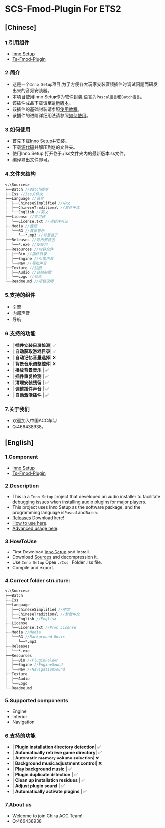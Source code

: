 # SCS-Fmod-Plugin For ETS2
## [Chinese]
### 1.引用组件
- [Inno Setup](https://jrsoftware.org/isinfo.php)
- [Ts-Fmod-Plugin](https://github.com/dariowouters/ts-fmod-plugin)
### 2.简介
- 这是一个`Inno Setup`项目,为了方便各大玩家安装音频插件时调试问题而研发出来的音频安装器。
- 本项目使用Inno Setup作为软件封装,语言为`Pascal语言`和`Batch语言`。
- 该插件成品下载请至[最新版本](https://github.com/SmallHy6/SCS-Fmod-Plugin/releases/latest)。
- 该插件的基础封装请参照[使用教程](https://github.com/SmallHy6/SCS-Fmod-Plugin?tab=readme-ov-file#如何使用)。
- 该插件的进阶详细用法请参照[如何使用](https://github.com/dariowouters/ts-fmod-plugin?tab=readme-ov-file#how-to-use)。
### 3.如何使用
- 首先下载[Inno Setup](https://jrsoftware.org/isinfo.php)并安装。
- 下载[源代码](https://github.com/SmallHy6/SCS-Fmod-Plugin/archive/refs/heads/main.zip)并解压到您的文件夹。
- 使用Inno Setup 打开位于./Iss文件夹内的最新版本Iss文件。
- 编译导出文件即可。
### 4.文件夹结构
```Pascal
<.\Sources>
├──Batch //Batch脚本
├──Iss //Iss文件夹
├──Language //语言
│  ├──ChineseSimplified //中文
│  ├──ChineseTraditional //繁体中文
│  └──English //英文
├──License //许可证
│  └──License.txt //项目许可证
├──Media //音频
│  └──BG //背景音乐
│     └──*.mp3 //背景音乐
├──Releases //导出安装包
│  └──*.exe //安装包
├──Resources //内容文件
│  ├──Bin //插件目录
│  ├──Engine //引擎声音
│  └──Nav //导航声音
├──Texture //贴图
│  ├──Audio //音频贴图
│  └──Logo //标志
└──Readme.md //项目说明
```
### 5.支持的组件
- 引擎
- 内部声音
- 导航
### 6.支持的功能
-    | **插件安装目录检测**| ✅
-    | **自动获取游戏目录**| ✅
-    | **自动记忆音量选择**| ❌
-    | **背景音乐调整控件**| ❌
-    | **播放背景音乐**    | ✅
-    | **插件重复检测**    | ✅
-    | **清理安装残留**    | ✅
-    | **调整插件声音**    | ✅
-    | **自动激活插件**    | ✅
### 7.关于我们
- 欢迎加入中国ACC车队!
- Q:466438938。

## [English]
### 1.Component
- [Inno Setup](https://jrsoftware.org/isinfo.php)
- [Ts-Fmod-Plugin](https://github.com/dariowouters/ts-fmod-plugin)
### 2.Description
- This ia a `Inno Setup` project that developed an audio installer to facilitate debugging issues when installing audio plugins for major players.
- This project uses Inno Setup as the software package, and the programming language is`Pascal`and`Batch`.
- [Releases](https://github.com/SmallHy6/SCS-Fmod-Plugin/releases/latest) Download here!
- [How to use here](https://github.com/SmallHy6/SCS-Fmod-Plugin?tab=readme-ov-file#HowToUse).
- [Advanced usage here](https://github.com/dariowouters/ts-fmod-plugin?tab=readme-ov-file#how-to-use).
### 3.HowToUse
- First Download [Inno Setup](https://jrsoftware.org/isinfo.php) and Install.
- Download [Sources](https://github.com/SmallHy6/SCS-Fmod-Plugin/archive/refs/heads/main.zip) and decompression it.
- Use `Inno Setup` Open `./Iss ` Folder .Iss file.
- Compile and export.
### 4.Correct folder structure:
```Pascal
<.\Sources>
├──Batch
├──Iss
├──Language
│  ├──ChineseSimplified //中文
│  ├──ChineseTraditional //繁體中文
│  └──English //English
├──License
│  └──License.txt //Proc License
├──Media //Media
│  └──BG //Background Music
│     └──*.mp3
├──Releases
│  └──*.exe
├──Resources
│  ├──Bin //PluginFolder
│  ├──Engine //EngineSound
│  └──Nav //NavigationSound
├──Texture
│  ├──Audio
│  └──Logo
└──Readme.md
```
### 5.Supported components
- Engine
- Interior
- Navigation
### 6.支持的功能
-    | **Plugin installation directory detection**| ✅
-    | **Automatically retrieve game directory**| ✅
-    | **Automatic memory volume selection**| ❌
-    | **Background music adjustment control**| ❌
-    | **Play background music**    | ✅
-    | **Plugin duplicate detection**    | ✅
-    | **Clean up installation residues**    | ✅
-    | **Adjust plugin sound**    | ✅
-    | **Automatically activate plugins**    | ✅

### 7.About us
- Welcome to join China ACC Team!
- Q:466438938